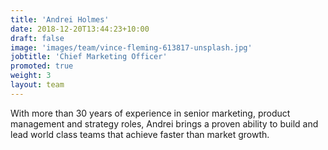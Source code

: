 ```yaml
---
title: 'Andrei Holmes'
date: 2018-12-20T13:44:23+10:00
draft: false
image: 'images/team/vince-fleming-613817-unsplash.jpg'
jobtitle: 'Chief Marketing Officer'
promoted: true
weight: 3
layout: team
---
```

With more than 30 years of experience in senior marketing, product management and strategy roles, Andrei brings a 
proven ability to build and lead world class teams that achieve faster than market growth.

